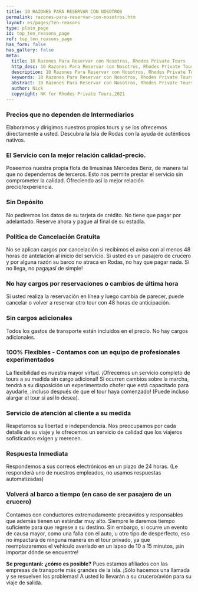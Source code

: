 ```yaml
---
title: 10 RAZONES PARA RESERVAR CON NOSOTROS
permalink: razones-para-reservar-con-nosotros.htm
layout: es/pages/ten-reasons
type: plain_page
id: top_ten_reasons_page
ref: top_ten_reasons_page
has_form: false
has_gallery: false
meta:
  title: 10 Razones Para Reservar con Nosotros, Rhodes Private Tours
  http_desc: 10 Razones Para Reservar con Nosotros, Rhodes Private Tours
  description: 10 Razones Para Reservar con Nosotros, Rhodes Private Tours
  keywords: 10 Razones Para Reservar con Nosotros, Rhodes Private Tours
  abstract: 10 Razones Para Reservar con Nosotros, Rhodes Private Tours
  author: Nick
  copyright: NK for Rhodes Private Tours,2021
---
```


### Precios que no dependen de Intermediarios

Elaboramos y dirigimos nuestros propios tours y se los ofrecemos directamente a usted. Descubra la Isla de Rodas con la ayuda de auténticos nativos.

### El Servicio con la mejor relación calidad-precio.

Poseemos nuestra propia flota de limusinas Mercedes Benz, de manera tal que no dependemos de terceros. Esto nos permite prestar el servicio sin comprometer la calidad. Ofreciendo así la mejor relación precio/experiencia.

### Sin Depósito

No pediremos los datos de su tarjeta de crédito. No tiene que pagar por adelantado. Reserve ahora y pague al final de su estadía.

### Política de Cancelación Gratuita

No se aplican cargos por cancelación si recibimos el aviso con al menos 48 horas de antelación al inicio del servicio. Si usted es un pasajero de crucero y por alguna razón su barco no atraca en Rodas, no hay que pagar nada. Si no llega, no paga¡así de simple!

### No hay cargos por reservaciones o cambios de última hora

Si usted realiza la reservación en línea y luego cambia de parecer, puede cancelar o volver a reservar otro tour con 48 horas de anticipación.

### Sin cargos adicionales

Todos los gastos de transporte están incluidos en el precio. No hay cargos adicionales.

### 100% Flexibles - Contamos con un equipo de profesionales experimentados

La flexibilidad es nuestra mayor virtud. ¡Ofrecemos un servicio completo de tours a su medida sin cargo adicional! Si ocurren cambios sobre la marcha, tendrá a su disposición un experimentado chofer que está capacitado para ayudarle, ¡incluso después de que el tour haya comenzado! (Puede incluso alargar el tour si así lo desea).

### Servicio de atención al cliente a su medida

Respetamos su libertad e independencia. Nos preocupamos por cada detalle de su viaje y le ofrecemos un servicio de calidad que los viajeros sofisticados exigen y merecen.

### Respuesta Inmediata

Respondemos a sus correos electrónicos en un plazo de 24 horas. (Le responderá uno de nuestros empleados, no usamos respuestas automatizadas)

### Volverá al barco a tiempo (en caso de ser pasajero de un crucero)

Contamos con conductores extremadamente precavidos y responsables que además tienen un estándar muy alto. Siempre le daremos tiempo suficiente para que regrese a su destino. Sin embargo, si ocurre un evento de causa mayor, como una falla con el auto, u otro tipo de desperfecto, eso no impactará de ninguna manera en el tour privado, ya que reemplazaremos el vehículo averiado en un lapso de 10 a 15 minutos, ¡sin importar dónde se encuentre!

**Se preguntará: ¿cómo es posible?** Pues estamos afiliados con las empresas de transporte más grandes de la isla. ¡Sólo hacemos una llamada y se resuelven los problemas! A usted lo llevarán a su crucero/avión para su viaje de salida.
